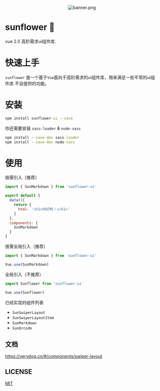
<p align="center">
    <img src="https://i.loli.net/2018/11/07/5be2a200f393a.png" alt="banner.png" title="banner.png" />
</p>  

# sunflower 🌼

vue 2.0 高阶需求ui组件库.


# 快速上手
`sunflower` 是一个基于`Vue`面向于高阶需求的ui组件库，用来满足一些平常的ui组件库
不会提供的功能。

# 安装
```cmd
npm install sunflower-ui --save
```
你还需要安装 `sass-loader` & `node-sass`

```cmd
npm install --save-dev sass-loader
npm install --save-dev node-sass
```

# 使用

按需引入（推荐）
```js
import { SunMarkdown } from 'sunflower-ui'

export default {
  data(){
    return {
      html: '<h1>你好鸭！</h1>'
    }
  },
  components: {
    SunMarkdown
  }
}
```
按需全局引入（推荐）


```js
import { SunMarkdown } from 'sunflower-ui'

Vue.use(SunMarkdown)
```


全局引入（不推荐）
```js
import Sunflower from 'sunflower-ui'

Vue.use(Sunflower)
```

已经实现的组件列表

* `SunSwiperLayout`
* `SunSwiperLayoutItem`
* `SunMarkdown`
* `SunQrcode`


## 文档

https://verydog.cn/#/components/swiper-layout

## LICENSE
<a href="https://github.com/sunflower-ui/sunflower/blob/master/LICENSE">MIT</a>

